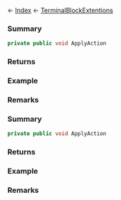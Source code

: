 ← [Index](Api-Index) ← [TerminalBlockExtentions](Sandbox.ModAPI.Ingame.TerminalBlockExtentions)

### Summary

```csharp
private public void ApplyAction
```

### Returns

### Example

### Remarks

### Summary

```csharp
private public void ApplyAction
```

### Returns

### Example

### Remarks

